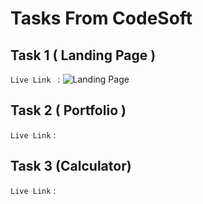 # Tasks From CodeSoft
## Task 1 ( Landing Page ) 
`Live Link ` : ![Landing Page](https://fab-c14.github.io/landingpage/)
## Task 2 ( Portfolio )
`Live Link` : 
## Task 3  (Calculator)
`Live Link` : 
